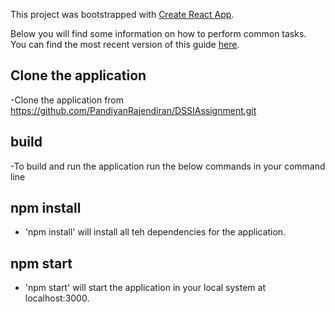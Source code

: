 This project was bootstrapped with [Create React App](https://github.com/facebookincubator/create-react-app).

Below you will find some information on how to perform common tasks.<br>
You can find the most recent version of this guide [here](https://github.com/facebookincubator/create-react-app/blob/master/packages/react-scripts/template/README.md).

## Clone the application
-Clone the application from https://github.com/PandiyanRajendiran/DSSIAssignment.git

## build
-To build and run the application run the below commands in your command line

## npm install
- 'npm install' will install all teh dependencies for the application.

## npm start
- 'npm start' will start the application in your local system at localhost:3000.

